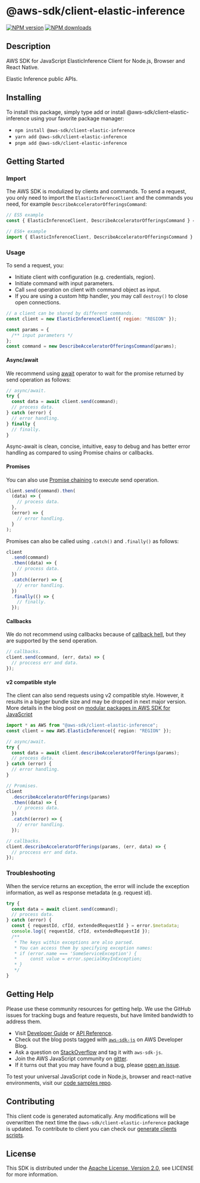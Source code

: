 # @aws-sdk/client-elastic-inference

[![NPM version](https://img.shields.io/npm/v/@aws-sdk/client-elastic-inference/latest.svg)](https://www.npmjs.com/package/@aws-sdk/client-elastic-inference)
[![NPM downloads](https://img.shields.io/npm/dm/@aws-sdk/client-elastic-inference.svg)](https://www.npmjs.com/package/@aws-sdk/client-elastic-inference)

## Description

AWS SDK for JavaScript ElasticInference Client for Node.js, Browser and React Native.

<p>
Elastic Inference public APIs.
</p>

## Installing

To install this package, simply type add or install @aws-sdk/client-elastic-inference
using your favorite package manager:

- `npm install @aws-sdk/client-elastic-inference`
- `yarn add @aws-sdk/client-elastic-inference`
- `pnpm add @aws-sdk/client-elastic-inference`

## Getting Started

### Import

The AWS SDK is modulized by clients and commands.
To send a request, you only need to import the `ElasticInferenceClient` and
the commands you need, for example `DescribeAcceleratorOfferingsCommand`:

```js
// ES5 example
const { ElasticInferenceClient, DescribeAcceleratorOfferingsCommand } = require("@aws-sdk/client-elastic-inference");
```

```ts
// ES6+ example
import { ElasticInferenceClient, DescribeAcceleratorOfferingsCommand } from "@aws-sdk/client-elastic-inference";
```

### Usage

To send a request, you:

- Initiate client with configuration (e.g. credentials, region).
- Initiate command with input parameters.
- Call `send` operation on client with command object as input.
- If you are using a custom http handler, you may call `destroy()` to close open connections.

```js
// a client can be shared by different commands.
const client = new ElasticInferenceClient({ region: "REGION" });

const params = {
  /** input parameters */
};
const command = new DescribeAcceleratorOfferingsCommand(params);
```

#### Async/await

We recommend using [await](https://developer.mozilla.org/en-US/docs/Web/JavaScript/Reference/Operators/await)
operator to wait for the promise returned by send operation as follows:

```js
// async/await.
try {
  const data = await client.send(command);
  // process data.
} catch (error) {
  // error handling.
} finally {
  // finally.
}
```

Async-await is clean, concise, intuitive, easy to debug and has better error handling
as compared to using Promise chains or callbacks.

#### Promises

You can also use [Promise chaining](https://developer.mozilla.org/en-US/docs/Web/JavaScript/Guide/Using_promises#chaining)
to execute send operation.

```js
client.send(command).then(
  (data) => {
    // process data.
  },
  (error) => {
    // error handling.
  }
);
```

Promises can also be called using `.catch()` and `.finally()` as follows:

```js
client
  .send(command)
  .then((data) => {
    // process data.
  })
  .catch((error) => {
    // error handling.
  })
  .finally(() => {
    // finally.
  });
```

#### Callbacks

We do not recommend using callbacks because of [callback hell](http://callbackhell.com/),
but they are supported by the send operation.

```js
// callbacks.
client.send(command, (err, data) => {
  // proccess err and data.
});
```

#### v2 compatible style

The client can also send requests using v2 compatible style.
However, it results in a bigger bundle size and may be dropped in next major version. More details in the blog post
on [modular packages in AWS SDK for JavaScript](https://aws.amazon.com/blogs/developer/modular-packages-in-aws-sdk-for-javascript/)

```ts
import * as AWS from "@aws-sdk/client-elastic-inference";
const client = new AWS.ElasticInference({ region: "REGION" });

// async/await.
try {
  const data = await client.describeAcceleratorOfferings(params);
  // process data.
} catch (error) {
  // error handling.
}

// Promises.
client
  .describeAcceleratorOfferings(params)
  .then((data) => {
    // process data.
  })
  .catch((error) => {
    // error handling.
  });

// callbacks.
client.describeAcceleratorOfferings(params, (err, data) => {
  // proccess err and data.
});
```

### Troubleshooting

When the service returns an exception, the error will include the exception information,
as well as response metadata (e.g. request id).

```js
try {
  const data = await client.send(command);
  // process data.
} catch (error) {
  const { requestId, cfId, extendedRequestId } = error.$metadata;
  console.log({ requestId, cfId, extendedRequestId });
  /**
   * The keys within exceptions are also parsed.
   * You can access them by specifying exception names:
   * if (error.name === 'SomeServiceException') {
   *     const value = error.specialKeyInException;
   * }
   */
}
```

## Getting Help

Please use these community resources for getting help.
We use the GitHub issues for tracking bugs and feature requests, but have limited bandwidth to address them.

- Visit [Developer Guide](https://docs.aws.amazon.com/sdk-for-javascript/v3/developer-guide/welcome.html)
  or [API Reference](https://docs.aws.amazon.com/AWSJavaScriptSDK/v3/latest/index.html).
- Check out the blog posts tagged with [`aws-sdk-js`](https://aws.amazon.com/blogs/developer/tag/aws-sdk-js/)
  on AWS Developer Blog.
- Ask a question on [StackOverflow](https://stackoverflow.com/questions/tagged/aws-sdk-js) and tag it with `aws-sdk-js`.
- Join the AWS JavaScript community on [gitter](https://gitter.im/aws/aws-sdk-js-v3).
- If it turns out that you may have found a bug, please [open an issue](https://github.com/aws/aws-sdk-js-v3/issues/new/choose).

To test your universal JavaScript code in Node.js, browser and react-native environments,
visit our [code samples repo](https://github.com/aws-samples/aws-sdk-js-tests).

## Contributing

This client code is generated automatically. Any modifications will be overwritten the next time the `@aws-sdk/client-elastic-inference` package is updated.
To contribute to client you can check our [generate clients scripts](https://github.com/aws/aws-sdk-js-v3/tree/main/scripts/generate-clients).

## License

This SDK is distributed under the
[Apache License, Version 2.0](http://www.apache.org/licenses/LICENSE-2.0),
see LICENSE for more information.
